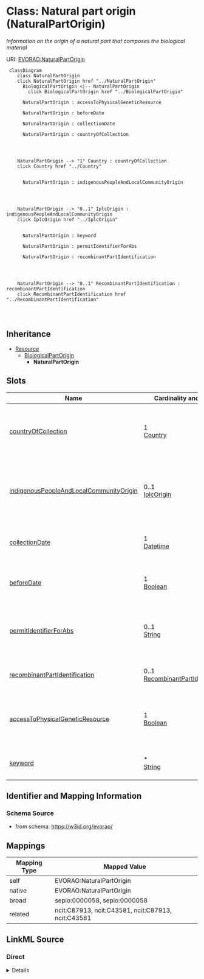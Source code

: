 

# Class: Natural part origin (NaturalPartOrigin) 


_Information on the origin of a natural part that composes the biological material_





URI: [EVORAO:NaturalPartOrigin](https://w3id.org/evorao/NaturalPartOrigin)






```mermaid
 classDiagram
    class NaturalPartOrigin
    click NaturalPartOrigin href "../NaturalPartOrigin"
      BiologicalPartOrigin <|-- NaturalPartOrigin
        click BiologicalPartOrigin href "../BiologicalPartOrigin"
      
      NaturalPartOrigin : accessToPhysicalGeneticResource
        
      NaturalPartOrigin : beforeDate
        
      NaturalPartOrigin : collectionDate
        
      NaturalPartOrigin : countryOfCollection
        
          
    
    
    NaturalPartOrigin --> "1" Country : countryOfCollection
    click Country href "../Country"

        
      NaturalPartOrigin : indigenousPeopleAndLocalCommunityOrigin
        
          
    
    
    NaturalPartOrigin --> "0..1" IplcOrigin : indigenousPeopleAndLocalCommunityOrigin
    click IplcOrigin href "../IplcOrigin"

        
      NaturalPartOrigin : keyword
        
      NaturalPartOrigin : permitIdentifierForAbs
        
      NaturalPartOrigin : recombinantPartIdentification
        
          
    
    
    NaturalPartOrigin --> "0..1" RecombinantPartIdentification : recombinantPartIdentification
    click RecombinantPartIdentification href "../RecombinantPartIdentification"

        
      
```





## Inheritance
* [Resource](Resource.md)
    * [BiologicalPartOrigin](BiologicalPartOrigin.md)
        * **NaturalPartOrigin**



## Slots

| Name | Cardinality and Range | Description | Inheritance |
| ---  | --- | --- | --- |
| [countryOfCollection](countryOfCollection.md) | 1 <br/> [Country](Country.md) | The geographical location where the sample was collected in situ | direct |
| [indigenousPeopleAndLocalCommunityOrigin](indigenousPeopleAndLocalCommunityOrigin.md) | 0..1 <br/> [IplcOrigin](IplcOrigin.md) | The specific IPLC area (Indigenous People and Local Communities) from which t... | direct |
| [collectionDate](collectionDate.md) | 1 <br/> [Datetime](Datetime.md) | The date when the sample was collected in situ | direct |
| [beforeDate](beforeDate.md) | 1 <br/> [Boolean](Boolean.md) | Set to TRUE if a proxy date for the collection date is used | direct |
| [permitIdentifierForAbs](permitIdentifierForAbs.md) | 0..1 <br/> [String](String.md) | Reference of the permit identifiers for access to the genetic resource, appli... | direct |
| [recombinantPartIdentification](recombinantPartIdentification.md) | 0..1 <br/> [RecombinantPartIdentification](RecombinantPartIdentification.md) | Identification of a recombinant part | [BiologicalPartOrigin](BiologicalPartOrigin.md) |
| [accessToPhysicalGeneticResource](accessToPhysicalGeneticResource.md) | 1 <br/> [Boolean](Boolean.md) | Indicate if the biological part was produced with access to a physical geneti... | [BiologicalPartOrigin](BiologicalPartOrigin.md) |
| [keyword](keyword.md) | * <br/> [String](String.md) | A keyword or tag describing the resource | [Resource](Resource.md) |









## Identifier and Mapping Information







### Schema Source


* from schema: https://w3id.org/evorao/




## Mappings

| Mapping Type | Mapped Value |
| ---  | ---  |
| self | EVORAO:NaturalPartOrigin |
| native | EVORAO:NaturalPartOrigin |
| broad | sepio:0000058, sepio:0000058 |
| related | ncit:C87913, ncit:C43581, ncit:C87913, ncit:C43581 |







## LinkML Source

<!-- TODO: investigate https://stackoverflow.com/questions/37606292/how-to-create-tabbed-code-blocks-in-mkdocs-or-sphinx -->

### Direct

<details>
```yaml
name: NaturalPartOrigin
description: Information on the origin of a natural part that composes the biological
  material
title: Natural part origin
from_schema: https://w3id.org/evorao/
related_mappings:
- ncit:C87913
- ncit:C43581
- ncit:C87913
- ncit:C43581
broad_mappings:
- sepio:0000058
- sepio:0000058
is_a: BiologicalPartOrigin
slots:
- countryOfCollection
- indigenousPeopleAndLocalCommunityOrigin
- collectionDate
- beforeDate
- permitIdentifierForAbs
slot_usage:
  countryOfCollection:
    name: countryOfCollection
    description: The geographical location where the sample was collected in situ.
      Used for Nagoya/CBD; equivalent to 'country of origin'.
    title: country of collection
    close_mappings:
    - wdp:P495
    - hso:0000360
    - schema:countryOfOrigin
    related_mappings:
    - dwc:country
    - genepio:0000118
    broad_mappings:
    - dct:spatial
    domain_of:
    - NaturalPartOrigin
    range: Country
    required: true
    multivalued: false
  indigenousPeopleAndLocalCommunityOrigin:
    name: indigenousPeopleAndLocalCommunityOrigin
    description: The specific IPLC area (Indigenous People and Local Communities)
      from which this sample/element was sampled, if relevant
    title: indigenous people and local community origin
    related_mappings:
    - mesh:D000081034
    - ncit:C41152
    domain_of:
    - NaturalPartOrigin
    range: IplcOrigin
    required: false
    multivalued: false
  collectionDate:
    name: collectionDate
    description: The date when the sample was collected in situ. If unknown/private,
      use a proxy date such as 'date received' and indicate this by setting to true
      the before date property
    title: collection date
    related_mappings:
    - obib:0000714
    broad_mappings:
    - dct:date
    domain_of:
    - NaturalPartOrigin
    range: datetime
    required: true
    multivalued: false
  beforeDate:
    name: beforeDate
    description: Set to TRUE if a proxy date for the collection date is used
    title: before date
    related_mappings:
    - sepio:0000105
    - ro:0002089
    ifabsent: 'false'
    domain_of:
    - NaturalPartOrigin
    range: boolean
    required: true
    multivalued: false
  permitIdentifierForAbs:
    name: permitIdentifierForAbs
    description: Reference of the permit identifiers for access to the genetic resource,
      applicable if the genetic resource falls under Access and Benefit-Sharing (ABS)
      regulations
    title: permit identifier for ABS
    domain_of:
    - NaturalPartOrigin
    required: false
    multivalued: false

```
</details>

### Induced

<details>
```yaml
name: NaturalPartOrigin
description: Information on the origin of a natural part that composes the biological
  material
title: Natural part origin
from_schema: https://w3id.org/evorao/
related_mappings:
- ncit:C87913
- ncit:C43581
- ncit:C87913
- ncit:C43581
broad_mappings:
- sepio:0000058
- sepio:0000058
is_a: BiologicalPartOrigin
slot_usage:
  countryOfCollection:
    name: countryOfCollection
    description: The geographical location where the sample was collected in situ.
      Used for Nagoya/CBD; equivalent to 'country of origin'.
    title: country of collection
    close_mappings:
    - wdp:P495
    - hso:0000360
    - schema:countryOfOrigin
    related_mappings:
    - dwc:country
    - genepio:0000118
    broad_mappings:
    - dct:spatial
    domain_of:
    - NaturalPartOrigin
    range: Country
    required: true
    multivalued: false
  indigenousPeopleAndLocalCommunityOrigin:
    name: indigenousPeopleAndLocalCommunityOrigin
    description: The specific IPLC area (Indigenous People and Local Communities)
      from which this sample/element was sampled, if relevant
    title: indigenous people and local community origin
    related_mappings:
    - mesh:D000081034
    - ncit:C41152
    domain_of:
    - NaturalPartOrigin
    range: IplcOrigin
    required: false
    multivalued: false
  collectionDate:
    name: collectionDate
    description: The date when the sample was collected in situ. If unknown/private,
      use a proxy date such as 'date received' and indicate this by setting to true
      the before date property
    title: collection date
    related_mappings:
    - obib:0000714
    broad_mappings:
    - dct:date
    domain_of:
    - NaturalPartOrigin
    range: datetime
    required: true
    multivalued: false
  beforeDate:
    name: beforeDate
    description: Set to TRUE if a proxy date for the collection date is used
    title: before date
    related_mappings:
    - sepio:0000105
    - ro:0002089
    ifabsent: 'false'
    domain_of:
    - NaturalPartOrigin
    range: boolean
    required: true
    multivalued: false
  permitIdentifierForAbs:
    name: permitIdentifierForAbs
    description: Reference of the permit identifiers for access to the genetic resource,
      applicable if the genetic resource falls under Access and Benefit-Sharing (ABS)
      regulations
    title: permit identifier for ABS
    domain_of:
    - NaturalPartOrigin
    required: false
    multivalued: false
attributes:
  countryOfCollection:
    name: countryOfCollection
    description: The geographical location where the sample was collected in situ.
      Used for Nagoya/CBD; equivalent to 'country of origin'.
    title: country of collection
    from_schema: https://w3id.org/evorao/
    close_mappings:
    - wdp:P495
    - hso:0000360
    - schema:countryOfOrigin
    related_mappings:
    - dwc:country
    - genepio:0000118
    broad_mappings:
    - dct:spatial
    rank: 1000
    alias: countryOfCollection
    owner: NaturalPartOrigin
    domain_of:
    - NaturalPartOrigin
    range: Country
    required: true
    multivalued: false
  indigenousPeopleAndLocalCommunityOrigin:
    name: indigenousPeopleAndLocalCommunityOrigin
    description: The specific IPLC area (Indigenous People and Local Communities)
      from which this sample/element was sampled, if relevant
    title: indigenous people and local community origin
    from_schema: https://w3id.org/evorao/
    related_mappings:
    - mesh:D000081034
    - ncit:C41152
    rank: 1000
    alias: indigenousPeopleAndLocalCommunityOrigin
    owner: NaturalPartOrigin
    domain_of:
    - NaturalPartOrigin
    range: IplcOrigin
    required: false
    multivalued: false
  collectionDate:
    name: collectionDate
    description: The date when the sample was collected in situ. If unknown/private,
      use a proxy date such as 'date received' and indicate this by setting to true
      the before date property
    title: collection date
    from_schema: https://w3id.org/evorao/
    related_mappings:
    - obib:0000714
    broad_mappings:
    - dct:date
    rank: 1000
    alias: collectionDate
    owner: NaturalPartOrigin
    domain_of:
    - NaturalPartOrigin
    range: datetime
    required: true
    multivalued: false
  beforeDate:
    name: beforeDate
    description: Set to TRUE if a proxy date for the collection date is used
    title: before date
    from_schema: https://w3id.org/evorao/
    related_mappings:
    - sepio:0000105
    - ro:0002089
    rank: 1000
    ifabsent: 'false'
    alias: beforeDate
    owner: NaturalPartOrigin
    domain_of:
    - NaturalPartOrigin
    range: boolean
    required: true
    multivalued: false
  permitIdentifierForAbs:
    name: permitIdentifierForAbs
    description: Reference of the permit identifiers for access to the genetic resource,
      applicable if the genetic resource falls under Access and Benefit-Sharing (ABS)
      regulations
    title: permit identifier for ABS
    from_schema: https://w3id.org/evorao/
    rank: 1000
    alias: permitIdentifierForAbs
    owner: NaturalPartOrigin
    domain_of:
    - NaturalPartOrigin
    range: string
    required: false
    multivalued: false
  recombinantPartIdentification:
    name: recombinantPartIdentification
    description: Identification of a recombinant part
    title: recombinant part identification
    comments:
    - Information not required if the current biological part constitutes the complete
      biological material
    from_schema: https://w3id.org/evorao/
    rank: 1000
    alias: recombinantPartIdentification
    owner: NaturalPartOrigin
    domain_of:
    - BiologicalPartOrigin
    range: RecombinantPartIdentification
    required: false
    multivalued: false
  accessToPhysicalGeneticResource:
    name: accessToPhysicalGeneticResource
    description: Indicate if the biological part was produced with access to a physical
      genetic resource
    title: access to physical genetic resource
    from_schema: https://w3id.org/evorao/
    rank: 1000
    alias: accessToPhysicalGeneticResource
    owner: NaturalPartOrigin
    domain_of:
    - BiologicalPartOrigin
    range: boolean
    required: true
    multivalued: false
  keyword:
    name: keyword
    description: A keyword or tag describing the resource
    title: keyword
    from_schema: https://w3id.org/evorao/
    rank: 1000
    slot_uri: dcat:keyword
    alias: keyword
    owner: NaturalPartOrigin
    domain_of:
    - Resource
    range: string
    required: false
    multivalued: true

```
</details>